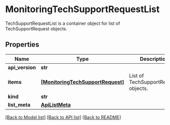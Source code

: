 # MonitoringTechSupportRequestList

TechSupportRequestList is a container object for list of TechSupportRequest objects.
## Properties
Name | Type | Description | Notes
------------ | ------------- | ------------- | -------------
**api_version** | **str** |  | [optional] 
**items** | [**[MonitoringTechSupportRequest]**](MonitoringTechSupportRequest.md) | List of TechSupportRequest objects. | [optional] 
**kind** | **str** |  | [optional] 
**list_meta** | [**ApiListMeta**](ApiListMeta.md) |  | [optional] 

[[Back to Model list]](../README.md#documentation-for-models) [[Back to API list]](../README.md#documentation-for-api-endpoints) [[Back to README]](../README.md)



